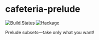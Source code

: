 # cafeteria-prelude

[![Build Status](https://travis-ci.org/scott-fleischman/cafeteria-prelude.svg)](https://travis-ci.org/scott-fleischman/cafeteria-prelude)
[![Hackage](https://img.shields.io/hackage/v/cafeteria-prelude.svg)](https://hackage.haskell.org/package/cafeteria-prelude-0.1.0.0)

Prelude subsets—take only what you want!
